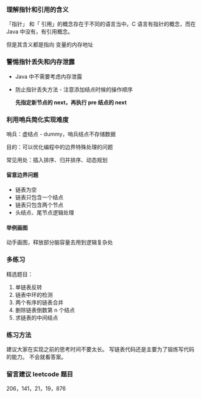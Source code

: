 ### 理解指针和引用的含义

「指针」 和「 引用」的概念存在于不同的语言当中。C 语言有指针的概念，而在 Java 中没有，有引用概念。

但是其含义都是指向 变量的内存地址

### 警惕指针丢失和内存泄露

+ Java 中不需要考虑内存泄露

+ 防止指针丢失方法 - 注意添加结点时候的操作顺序

  **先指定新节点的 next，再执行 pre 结点的 next**

### 利用哨兵简化实现难度

哨兵：虚结点 - dummy，哨兵结点不存储数据

目的：可以优化编程中的边界特殊处理的问题

常见用处：插入排序、归并排序、动态规划

#### 留意边界问题

+ 链表为空
+ 链表只包含一个结点
+ 链表只包含两个节点
+ 头结点、尾节点逻辑处理

#### 举例画图

动手画图，释放部分脑容量去用到逻辑复杂处

### 多练习

精选题目：

1. 单链表反转
2. 链表中环的检测
3. 两个有序的链表合并
4. 删除链表倒数第 n 个结点
5. 求链表的中间结点

### 练习方法

建议大家在实现之前的思考时间不要太长。
写链表代码还是主要为了锻炼写代码的能力。 
不会就看答案。

### 留言建议 leetcode 题目

206，141，21，19，876

